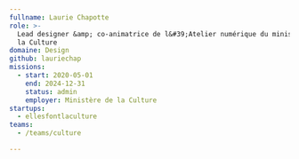 ```yaml
---
fullname: Laurie Chapotte
role: >-
  Lead designer &amp; co-animatrice de l&#39;Atelier numérique du ministère de
  la Culture
domaine: Design
github: lauriechap
missions:
  - start: 2020-05-01
    end: 2024-12-31
    status: admin
    employer: Ministère de la Culture
startups:
  - ellesfontlaculture
teams:
  - /teams/culture

---
```



